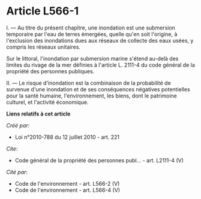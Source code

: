 # Article L566-1

I. ― Au titre du présent chapitre, une inondation est une submersion temporaire par l'eau de terres émergées, quelle qu'en
soit l'origine, à l'exclusion des inondations dues aux réseaux de collecte des eaux usées, y compris les réseaux unitaires. 

Sur le littoral, l'inondation par submersion marine s'étend au-delà des limites du rivage de la mer définies à l'article L.
2111-4 du code général de la propriété des personnes publiques. 

II. ― Le risque d'inondation est la combinaison de la probabilité de survenue d'une inondation et de ses conséquences
négatives potentielles pour la santé humaine, l'environnement, les biens, dont le patrimoine culturel, et l'activité
économique.

**Liens relatifs à cet article**

_Créé par_:

  - Loi n°2010-788 du 12 juillet 2010 - art. 221

_Cite_:

  - Code général de la propriété des personnes publ... - art. L2111-4 (V)

_Cité par_:

  - Code de l'environnement - art. L566-2 (V)
  - Code de l'environnement - art. L566-4 (V)
